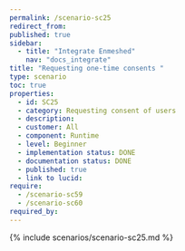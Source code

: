 ```yaml
---
permalink: /scenario-sc25
redirect_from: 
published: true
sidebar:
  - title: "Integrate Enmeshed"
    nav: "docs_integrate"
title: "Requesting one-time consents "
type: scenario
toc: true
properties:
  - id: SC25
  - category: Requesting consent of users
  - description:
  - customer: All
  - component: Runtime
  - level: Beginner
  - implementation status: DONE
  - documentation status: DONE
  - published: true
  - link to lucid:
require:
  - /scenario-sc59
  - /scenario-sc60
required_by:
---
```


{% include scenarios/scenario-sc25.md %}
